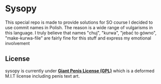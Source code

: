 # Sysopy
This special repo is made to provide solutions for SO course
 I decided to use commit names in Polish. The reason is a wide range of vulgarisms in this language. I truly believe that names "chuj", "kurwa", "jebać to gówno", "make-kurwa-file" are fairly fine for this stuff and express my emotional involvement
 
License
---
sysopy is currently under [**Giant Penis License (GPL)**](http://giant-penis-license.org) which is a deformed M.I.T license including penis text art.
